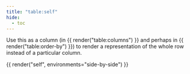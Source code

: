 ```yaml
---
title: "table:self"
hide:
  - toc
---
```


Use this as a column (in {{ render("table:columns") }} and perhaps in {{ render("table:order-by") }}) to render a representation of the whole row instead of a particular column.

{{ render("self", environments="side-by-side") }}
